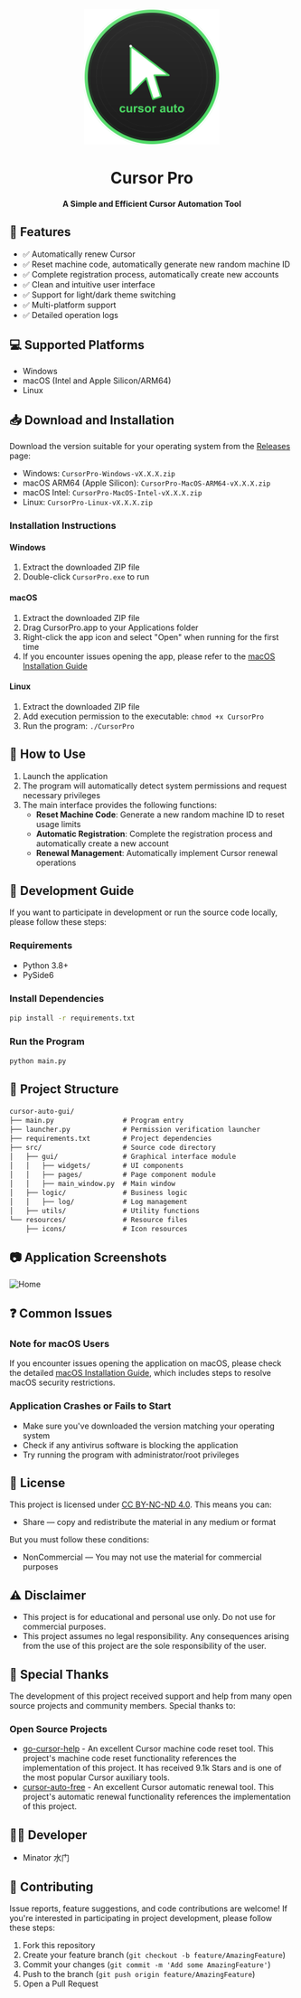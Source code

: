 <!-- markdownlint-disable -->
<p align="center">
  <img width="240" src="./resources/icons/app_icon.png?raw=true" style="text-align: center;"/>
</p>
<h1 align="center">Cursor Pro</h1>
<h4 align="center">A Simple and Efficient Cursor Automation Tool</h4>

## 🌟 Features

- ✅ Automatically renew Cursor
- ✅ Reset machine code, automatically generate new random machine ID
- ✅ Complete registration process, automatically create new accounts
- ✅ Clean and intuitive user interface
- ✅ Support for light/dark theme switching
- ✅ Multi-platform support
- ✅ Detailed operation logs

## 💻 Supported Platforms

- Windows
- macOS (Intel and Apple Silicon/ARM64)
- Linux

## 📥 Download and Installation

Download the version suitable for your operating system from the [Releases](https://github.com/your-username/CursorPro/releases) page:

- Windows: `CursorPro-Windows-vX.X.X.zip`
- macOS ARM64 (Apple Silicon): `CursorPro-MacOS-ARM64-vX.X.X.zip`
- macOS Intel: `CursorPro-MacOS-Intel-vX.X.X.zip`
- Linux: `CursorPro-Linux-vX.X.X.zip`

### Installation Instructions

#### Windows

1. Extract the downloaded ZIP file
2. Double-click `CursorPro.exe` to run

#### macOS

1. Extract the downloaded ZIP file
2. Drag CursorPro.app to your Applications folder
3. Right-click the app icon and select "Open" when running for the first time
4. If you encounter issues opening the app, please refer to the [macOS Installation Guide](docs/macos_install_guide.md)

#### Linux

1. Extract the downloaded ZIP file
2. Add execution permission to the executable: `chmod +x CursorPro`
3. Run the program: `./CursorPro`

## 🚀 How to Use

1. Launch the application
2. The program will automatically detect system permissions and request necessary privileges
3. The main interface provides the following functions:
   - **Reset Machine Code**: Generate a new random machine ID to reset usage limits
   - **Automatic Registration**: Complete the registration process and automatically create a new account
   - **Renewal Management**: Automatically implement Cursor renewal operations

## 🔧 Development Guide

If you want to participate in development or run the source code locally, please follow these steps:

### Requirements

- Python 3.8+
- PySide6

### Install Dependencies

```bash
pip install -r requirements.txt
```

### Run the Program

```bash
python main.py
```

## 📂 Project Structure

```
cursor-auto-gui/
├── main.py                 # Program entry
├── launcher.py             # Permission verification launcher
├── requirements.txt        # Project dependencies
├── src/                    # Source code directory
│   ├── gui/                # Graphical interface module
│   │   ├── widgets/        # UI components
│   │   ├── pages/          # Page component module
│   │   ├── main_window.py  # Main window
│   ├── logic/              # Business logic
│   │   ├── log/            # Log management
│   ├── utils/              # Utility functions
└── resources/              # Resource files
    ├── icons/              # Icon resources
```

## 📷 Application Screenshots

![Home](screenshots/turnstile_start_1743489653.png)

## ❓ Common Issues

### Note for macOS Users

If you encounter issues opening the application on macOS, please check the detailed [macOS Installation Guide](docs/macos_install_guide.md), which includes steps to resolve macOS security restrictions.

### Application Crashes or Fails to Start

- Make sure you've downloaded the version matching your operating system
- Check if any antivirus software is blocking the application
- Try running the program with administrator/root privileges

## 📜 License

This project is licensed under [CC BY-NC-ND 4.0](https://creativecommons.org/licenses/by-nc-nd/4.0/).
This means you can:

- Share — copy and redistribute the material in any medium or format

But you must follow these conditions:
- NonCommercial — You may not use the material for commercial purposes

## ⚠️ Disclaimer

- This project is for educational and personal use only. Do not use for commercial purposes.
- This project assumes no legal responsibility. Any consequences arising from the use of this project are the sole responsibility of the user.

## 🙏 Special Thanks

The development of this project received support and help from many open source projects and community members. Special thanks to:

### Open Source Projects

- [go-cursor-help](https://github.com/yuaotian/go-cursor-help) - An excellent Cursor machine code reset tool. This project's machine code reset functionality references the implementation of this project. It has received 9.1k Stars and is one of the most popular Cursor auxiliary tools.
- [cursor-auto-free](https://github.com/chengazhen/cursor-auto-free.git) - An excellent Cursor automatic renewal tool. This project's automatic renewal functionality references the implementation of this project.

## 👨‍💻 Developer

- Minator 水门

## 🤝 Contributing

Issue reports, feature suggestions, and code contributions are welcome! If you're interested in participating in project development, please follow these steps:

1. Fork this repository
2. Create your feature branch (`git checkout -b feature/AmazingFeature`)
3. Commit your changes (`git commit -m 'Add some AmazingFeature'`)
4. Push to the branch (`git push origin feature/AmazingFeature`)
5. Open a Pull Request